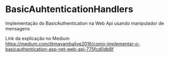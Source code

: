 # BasicAuhtenticationHandlers
Implementação do BasicAuthentication na Web Api usando manipulador de mensagens

Link da explicação no Medium
https://medium.com/@mayambalive2016/como-implementar-o-basicauthentication-asp-net-web-api-775fcd0db8f
